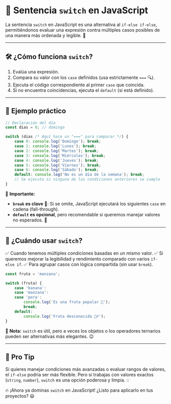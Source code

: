 # 🎯 Sentencia `switch` en JavaScript

La sentencia `switch` en JavaScript es una alternativa al `if-else if-else`, permitiéndonos evaluar una expresión contra múltiples casos posibles de una manera más ordenada y legible. 🚀

---

## 🛠️ ¿Cómo funciona `switch`?

1. Evalúa una expresión.
2. Compara su valor con los `case` definidos (usa estrictamente `===` 🔍).
3. Ejecuta el código correspondiente al primer `case` que coincida.
4. Si no encuentra coincidencias, ejecuta el `default` (si está definido).

---

## 📌 Ejemplo práctico

```javascript
// Declaración del día
const dias = 0; // domingo

switch (dias /* Aquí hace un "===" para comparar */) {
    case 0: console.log('Domingo'); break;
    case 1: console.log('Lunes'); break;
    case 2: console.log('Martes'); break;
    case 3: console.log('Miércoles'); break;
    case 4: console.log('Jueves'); break;
    case 5: console.log('Viernes'); break;
    case 6: console.log('Sábado'); break;
    default: console.log('No es un día de la semana'); break;
    // Se ejecuta si ninguna de las condiciones anteriores se cumple
}
```

🔹 **Importante:**
- **`break` es clave** 🛑: Si se omite, JavaScript ejecutará los siguientes `case` en cadena (fall-through).
- **`default` es opcional**, pero recomendable si queremos manejar valores no esperados. 🧐

---

## 🎯 ¿Cuándo usar `switch`?
✅ Cuando tenemos múltiples condiciones basadas en un mismo valor.
✅ Si queremos mejorar la legibilidad y rendimiento comparado con varios `if-else if`.
✅ Para agrupar casos con lógica compartida (sin usar `break`).

```javascript
const fruta = 'manzana';

switch (fruta) {
    case 'banana':
    case 'manzana':
    case 'pera':
        console.log('Es una fruta popular 🍏');
        break;
    default:
        console.log('Fruta desconocida 🤷‍♂️');
}
```

📝 **Nota:** `switch` es útil, pero a veces los objetos o los operadores ternarios pueden ser alternativas más elegantes. 😉

---

## 🚀 Pro Tip
Si quieres manejar condiciones más avanzadas o evaluar rangos de valores, el `if-else` podría ser más flexible. Pero si trabajas con valores exactos (`string`, `number`), `switch` es una opción poderosa y limpia. 💡

🔥 ¡Ahora ya dominas `switch` en JavaScript! ¿Listo para aplicarlo en tus proyectos? 😃